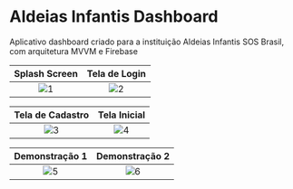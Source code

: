 # Aldeias Infantis Dashboard
Aplicativo dashboard criado para a instituição Aldeias Infantis SOS Brasil, com arquitetura MVVM e Firebase

Splash Screen | Tela de Login
:-------------------------:|:-------------------------:
![1](https://user-images.githubusercontent.com/62410044/156206988-5a72d6ff-06a6-4831-acf1-a3088a048f8a.jpeg)  |  ![2](https://user-images.githubusercontent.com/62410044/156206997-57d2fd28-a707-419a-aaf8-55da261cf73d.jpeg)

Tela de Cadastro | Tela Inicial
:-------------------------:|:-------------------------:
![3](https://user-images.githubusercontent.com/62410044/156207001-b0fab45a-b89d-419e-867e-7e1da83ce7c1.jpeg)  |  ![4](https://user-images.githubusercontent.com/62410044/156207007-8a812d7b-f438-4599-b4c9-1b982d7f855d.jpeg)

Demonstração 1 | Demonstração 2 
:-------------------------:|:-------------------------:
![5](https://user-images.githubusercontent.com/62410044/156211439-874d2238-9d3e-481e-bdfc-bcf50a0d22be.jpeg)  |  ![6](https://user-images.githubusercontent.com/62410044/156207002-3cc97112-f1c2-48e8-a4a0-0a8ef0e3e970.jpeg)



